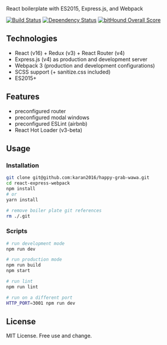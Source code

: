 React boilerplate with ES2015, Express.js, and Webpack

[![Build Status](https://travis-ci.org/antonfisher/react-express-webpack.svg?branch=master)](https://travis-ci.org/antonfisher/react-express-webpack)
[![Dependency Status](https://dependencyci.com/github/antonfisher/react-express-webpack/badge)](https://dependencyci.com/github/antonfisher/react-express-webpack)
[![bitHound Overall Score](https://www.bithound.io/github/antonfisher/react-express-webpack/badges/score.svg)](https://www.bithound.io/github/antonfisher/react-express-webpack)

## Technologies

- React (v16) + Redux (v3) + React Router (v4)
- Express.js (v4) as production and development server
- Webpack 3 (production and development configurations)
- SCSS support (+ sanitize.css included)
- ES2015+

## Features
- preconfigured router
- preconfigured modal windows
- preconfigured ESLint (airbnb)
- React Hot Loader (v3-beta)


## Usage

### Installation
```bash
git clone git@github.com:karan2016/happy-grab-wawa.git
cd react-express-webpack
npm install
# or
yarn install

# remove boiler plate git references
rm ./.git
```

### Scripts
```bash
# run development mode
npm run dev

# run production mode
npm run build
npm start

# run lint
npm run lint

# run on a different port
HTTP_PORT=3001 npm run dev
```

## License
MIT License. Free use and change.
